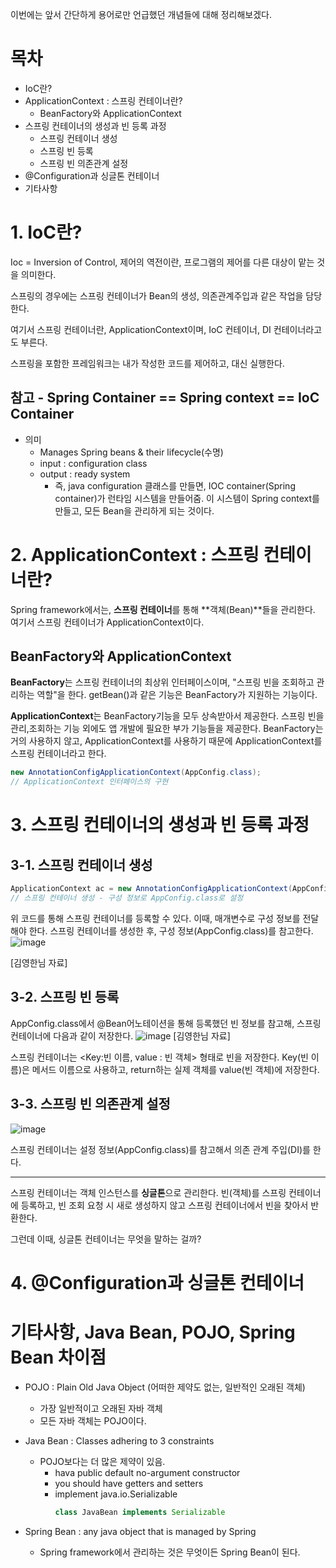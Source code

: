 이번에는 앞서 간단하게 용어로만 언급했던 개념들에 대해 정리해보겠다.

# 목차
- IoC란?
- ApplicationContext : 스프링 컨테이너란?
    - BeanFactory와 ApplicationContext
- 스프링 컨테이너의 생성과 빈 등록 과정
    - 스프링 컨테이너 생성
    - 스프링 빈 등록
    - 스프링 빈 의존관계 설정
- @Configuration과 싱글톤 컨테이너
- 기타사항

# 1. IoC란?

Ioc = Inversion of Control, 제어의 역전이란, 프로그램의 제어를 다른 대상이 맡는 것을 의미한다.

스프링의 경우에는 스프링 컨테이너가 Bean의 생성, 의존관계주입과 같은 작업을 담당한다.

여기서 스프링 컨테이너란, ApplicationContext이며, IoC 컨테이너, DI 컨테이너라고도 부른다.

스프링을 포함한 프레임워크는 내가 작성한 코드를 제어하고, 대신 실행한다.

## 참고 - Spring Container == Spring context == IoC Container
- 의미
    - Manages Spring beans & their lifecycle(수명)
    - input : configuration class
    - output : ready system
        - 즉, java configuration 클래스를 만들면, IOC container(Spring container)가 
        런타임 시스템을 만들어줌. 이 시스템이 Spring context를 만들고, 모든 Bean을 관리하게 되는 것이다.


# 2. ApplicationContext : 스프링 컨테이너란?

Spring framework에서는, **스프링 컨테이너**를 통해 **객체(Bean)**들을 관리한다. 여기서 스프링 컨테이너가 ApplicationContext이다.

## BeanFactory와 ApplicationContext

**BeanFactory**는 스프링 컨테이너의 최상위 인터페이스이며, "스프링 빈을 조회하고 관리하는 역할"을 한다. getBean()과 같은 기능은 BeanFactory가 지원하는 기능이다.

**ApplicationContext**는 BeanFactory기능을 모두 상속받아서 제공한다. 스프링 빈을 관리,조회하는 기능 외에도 앱 개발에 필요한 부가 기능들을 제공한다. BeanFactory는 거의 사용하지 않고, ApplicationContext를 사용하기 때문에 ApplicationContext를 스프링 컨테이너라고 한다.
```java
new AnnotationConfigApplicationContext(AppConfig.class);
// ApplicationContext 인터페이스의 구현
```

# 3. 스프링 컨테이너의 생성과 빈 등록 과정

## 3-1. 스프링 컨테이너 생성
```java
ApplicationContext ac = new AnnotationConfigApplicationContext(AppConfig.class);
// 스프링 컨테이너 생성 - 구성 정보로 AppConfig.class로 설정
```

위 코드를 통해 스프링 컨테이너를 등록할 수 있다. 이때, 매개변수로 구성 정보를 전달해야 한다. 스프링 컨테이너를 생성한 후, 구성 정보(AppConfig.class)를 참고한다.
![image](https://github.com/minjikimkim2222/TIL/assets/96869808/8ff2538d-e34b-4cb2-84f5-181561956b5a)

[김영한님 자료]

## 3-2. 스프링 빈 등록

AppConfig.class에서 @Bean어노테이션을 통해 등록했던 빈 정보를 참고해, 스프링 컨테이너에 다음과 같이 저장한다.
![image](https://github.com/minjikimkim2222/TIL/assets/96869808/53673a94-5725-42f2-bba4-5a16954ac03e)
[김영한님 자료]

스프링 컨테이너는 <Key:빈 이름, value : 빈 객체> 형태로 빈을 저장한다.
Key(빈 이름)은 메서드 이름으로 사용하고, return하는 실제 객체를 value(빈 객체)에 저장한다.

## 3-3. 스프링 빈 의존관계 설정
![image](https://github.com/minjikimkim2222/TIL/assets/96869808/3566b383-a980-435e-9af5-2e894503fdb5)

스프링 컨테이너는 설정 정보(AppConfig.class)를 참고해서 의존 관계 주입(DI)를 한다.

------
스프링 컨테이너는 객체 인스턴스를 **싱글톤**으로 관리한다.
빈(객체)를 스프링 컨테이너에 등록하고, 빈 조회 요청 시 새로 생성하지 않고 스프링 컨테이너에서 빈을 찾아서 반환한다.

그런데 이때, 싱글톤 컨테이너는 무엇을 말하는 걸까?
# 4. @Configuration과 싱글톤 컨테이너


# 기타사항, Java Bean, POJO, Spring Bean 차이점

- POJO : Plain Old Java Object (어떠한 제약도 없는, 일반적인 오래된 객체)
    - 가장 일반적이고 오래된 자바 객체
    - 모든 자바 객체는 POJO이다.

- Java Bean : Classes adhering to 3 constraints
    - POJO보다는 더 많은 제약이 있음.
        - hava public default no-argument constructor
        - you should have getters and setters
        - implement java.io.Serializable
            ```java
            class JavaBean implements Serializable
            ```

- Spring Bean : any java object that is managed by Spring
    - Spring framework에서 관리하는 것은 무엇이든 Spring Bean이 된다.

